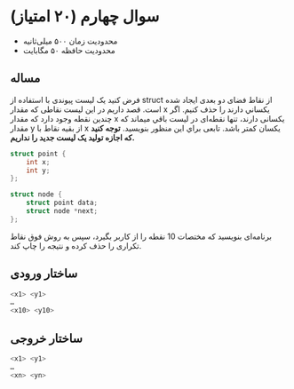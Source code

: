 # سوال چهارم (۲۰ امتیاز)

+ محدودیت زمان ۵۰۰ میلی‌ثانیه
+ محدودیت حافظه ۵۰ مگابایت

## مساله

فرض كنيد يک ليست پيوندی با استفاده از struct از نقاط فضای دو بعدی ايجاد شده است. قصد داريم در اين ليست نقاطی که مقدار x يکساني دارند را حذف کنيم. اگر چندين نقطه وجود دارد که مقدار x يکسانی دارند، تنها نقطه‌ای در ليست باقي ميماند که مقدار y از بقيه نقاط با x يکسان کمتر باشد. تابعی براي اين منظور بنويسيد.
**توجه کنيد که اجازه توليد يک ليست جديد را نداريم.**

```c
struct point {
    int x;
    int y;
};

struct node {
    struct point data;
    struct node *next;
};
```

برنامه‌ای بنويسيد كه مختصات 10 نقطه را از كاربر بگيرد، سپس به روش فوق نقاط تکراری را حذف كرده و نتيجه را چاپ كند.

## ساختار ورودی

```sh
<x1> <y1>
…
<x10> <y10>
```


## ساختار خروجی

```sh
<x1> <y1>
…
<xn> <yn>
```
